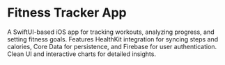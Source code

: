 # Fitness Tracker App
A SwiftUI-based iOS app for tracking workouts, analyzing progress, and setting fitness goals. Features HealthKit integration for syncing steps and calories, Core Data for persistence, and Firebase for user authentication. Clean UI and interactive charts for detailed insights.
